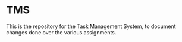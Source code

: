 # TMS
This is the repository for the Task Management System, to document changes done over the various assignments.
